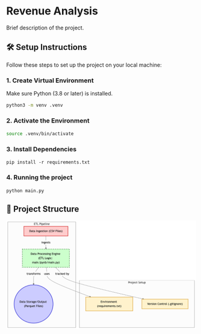 # Revenue Analysis

Brief description of the project.

## 🛠️ Setup Instructions

Follow these steps to set up the project on your local machine:

### 1. Create Virtual Environment

Make sure Python (3.8 or later) is installed.

```bash
python3 -m venv .venv
```

### 2. Activate the Environment

```bash
source .venv/bin/activate
```

### 3. Install Dependencies

```python3
pip install -r requirements.txt
```

### 4. Running the project

```python3
python main.py
```

## 📁 Project Structure

![Revenue Analysis Diagram](./public/revenue-analysis-diagram.png)